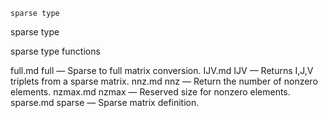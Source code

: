 

	
	sparse type

sparse type

sparse type functions


full.md full</a> &#8212; <span class = "refentry-description">Sparse to full matrix conversion.
IJV.md IJV</a> &#8212; <span class = "refentry-description">Returns I,J,V triplets from a sparse matrix.
nnz.md nnz</a> &#8212; <span class = "refentry-description">Return the number of nonzero elements.
nzmax.md nzmax</a> &#8212; <span class = "refentry-description">Reserved size for nonzero elements.
sparse.md sparse</a> &#8212; <span class = "refentry-description">Sparse matrix definition.



